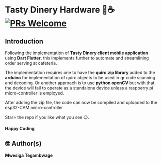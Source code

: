 # Tasty Dinery Hardware 🍔☕️ [![PRs Welcome](https://img.shields.io/badge/PRs-welcome-brightgreen.svg?style=flat-square)](http://makeapullrequest.com) 

## Introduction
Following the implementation of **Tasty Dinery client mobile application** using **Dart Flutter**, this implements further to automate and streamlining order serving at cafeteria. 

The implementation requires one to have the **quirc.zip library** added to the **arduino** for implementation of quirc objects to be used in qr code scanning and decoding. Or another approach is to use **python openCV** but with that, the device will fail to operate as a standalone device unless a raspberry pi micro-controller is employed.

After adding the zip file, the code can now be compiled and uploaded to the esp32-CAM micro-controller

Star⭐ the repo if you like what you see 😉.  

**Happy Coding**

## 🤓 Author(s)
**Mwesiga Tegambwage** 
